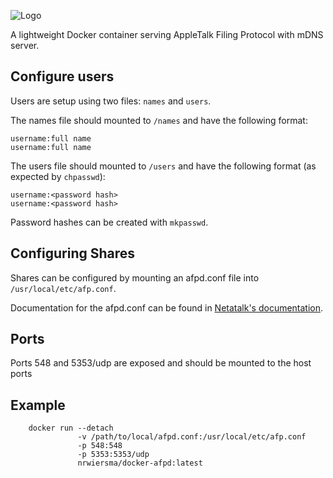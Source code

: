 ![Logo](http://svg.wiersma.co.za/github/project?lang=docker&title=afpd)

A lightweight Docker container serving AppleTalk Filing Protocol with mDNS server.

## Configure users

Users are setup using two files: ```names``` and ```users```.

The names file should mounted to ```/names``` and have the following format:

```
username:full name
username:full name
```

The users file should mounted to ```/users``` and have the following format (as expected by ```chpasswd```):

```
username:<password hash>
username:<password hash>
```

Password hashes can be created with ```mkpasswd```.

## Configuring Shares

Shares can be configured by mounting an afpd.conf file into ```/usr/local/etc/afp.conf```.

Documentation for the afpd.conf can be found in [Netatalk's documentation](http://netatalk.sourceforge.net/3.0/htmldocs/afp.conf.5.html).

## Ports

Ports 548 and 5353/udp are exposed and should be mounted to the host ports

## Example

```
    docker run --detach
               -v /path/to/local/afpd.conf:/usr/local/etc/afp.conf
               -p 548:548
               -p 5353:5353/udp
               nrwiersma/docker-afpd:latest
```
